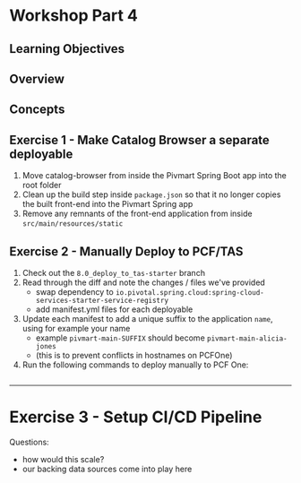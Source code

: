 # Workshop Part 4

## Learning Objectives

## Overview



## Concepts



## Exercise 1 - Make Catalog Browser a separate deployable

1. Move catalog-browser from inside the Pivmart Spring Boot app into the root folder
1. Clean up the build step inside `package.json` so that it no longer copies the built front-end into the Pivmart Spring app
1. Remove any remnants of the front-end application from inside `src/main/resources/static`

## Exercise 2 - Manually Deploy to PCF/TAS

1. Check out the `8.0_deploy_to_tas-starter` branch
1. Read through the diff and note the changes / files we've provided
    * swap dependency to `io.pivotal.spring.cloud:spring-cloud-services-starter-service-registry`
    * add manifest.yml files for each deployable
1. Update each manifest to add a unique suffix to the application `name`, using for example your name
    * example `pivmart-main-SUFFIX` should become `pivmart-main-alicia-jones`
    * (this is to prevent conflicts in hostnames on PCFOne)
1. Run the following commands to deploy manually to PCF One:
    ```
************************************

# Exercise 3 - Setup CI/CD Pipeline








Questions:
* how would this scale?
* our backing data sources come into play here